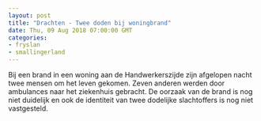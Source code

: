 ```yaml
---
layout: post
title: "Drachten - Twee doden bij woningbrand"
date: Thu, 09 Aug 2018 07:00:00 GMT
categories: 
- fryslan 
- smallingerland 
---
```


Bij een brand in een woning aan de Handwerkerszijde zijn afgelopen nacht twee mensen om het leven gekomen. Zeven anderen werden door ambulances naar het ziekenhuis gebracht. De oorzaak van de brand is nog niet duidelijk en ook de identiteit van twee dodelijke slachtoffers is nog niet vastgesteld.
